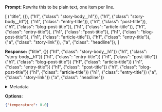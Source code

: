 **Prompt:**
Rewrite this to be plain text, one item per line.

[
    ("title", {}),
    ("h1", {"class": "story-body__h1"}),
    ("h1", {"class": "story-body__h1"}),
    ("h1", {"class": "entry-title"}),
    ("h1", {"class": "post-title"}),
    ("h1", {"class": "blog-post-title"}),
    ("h1", {"class": "article-title"}),
    ("h1", {"class": "entry-title"}),
    ("h1", {"class": "post-title"}),
    ("h1", {"class": "blog-post-title"}),
    ("h1", {"class": "article-title"}),
    ("h1", {"class": "entry-title"}),
    ("a", {"class": "story-link"}),
    ("a", {"class": "headline"}),
]

**Response:**
("title", {})
("h1", {"class": "story-body__h1"})
("h1", {"class": "story-body__h1"})
("h1", {"class": "entry-title"})
("h1", {"class": "post-title"})
("h1", {"class": "blog-post-title"})
("h1", {"class": "article-title"})
("h1", {"class": "entry-title"})
("h1", {"class": "post-title"})
("h1", {"class": "blog-post-title"})
("h1", {"class": "article-title"})
("h1", {"class": "entry-title"})
("a", {"class": "story-link"})
("a", {"class": "headline"})

<details><summary>Metadata</summary>

- Duration: 10432 ms
- Datetime: 2023-11-02T16:23:40.150375
- Model: gpt-3.5-turbo-0613

</details>

**Options:**
```json
{"temperature": 0.0}
```


